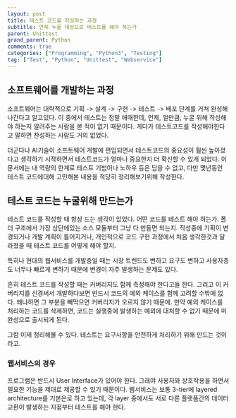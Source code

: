 ```yaml
---
layout: post
title: 테스트 코드를 작성하는 과정
subtitle: 언제 누굴 대상으로 테스트를 해야 하는가
parent: Unittest
grand_parent: Python
comments: true
categories: ["Programming", "Python3", "Testing"]
tag: ["Test", "Python", "Unittest", "Webservice"]
---
```


## 소프트웨어를 개발하는 과정

소프트웨어는 대략적으로 기획 -> 설계 -> 구현 -> 테스트 -> 배포 단계를 거쳐 완성해나간다고 알고있다. 이 중에서 테스트는 정말 애매한데, 언제, 얼만큼, 누굴 위해 작성해야 하는지 알려주는 사람을 본 적이 없기 때문이다. 게다가 테스트코드를 작성해야한다고 말하면 찬성하는 사람도 거의 없었다.

더군다나 AI기술이 소프트웨어 개발에 편입되면서 테스트코드의 중요성이 훨씬 높아졌다고 생각하기 시작하면서 테스트코드가 얼마나 중요한지 더 확신할 수 있게 되었다. 이 문서에는 내 역량의 한계로 테스트 기법이나 노하우 등은 담을 수 없고, 다만 몇년동안 테스트 코드에대해 고민해본 내용을 적당히 정리해보기위해 작성한다. 

## 테스트 코드는 누굴위해 만드는가

테스트 코드를 작성할 때 항상 드는 생각이 있었다. 어떤 코드를 테스트 해야 하는가. 폴더 구조에서 가장 상단에있는 소스 모듈부터 그냥 다 만들면 되는지. 작성중에 기획이 변경되거나 개발 계획이 틀어지거나, 개인적으로 코드 구현 과정에서 처음 생각한것과 달라졌을 때 테스트 코드를 어떻게 해야 할지.

특히나 현대의 웹서비스를 개발중일 때는 시장 트렌드도 변하고 요구도 변하고 사용자층도 너무나 빠르게 변하기 때문에 변경이 자주 발생하는 문제도 있다. 

흔히 테스트 코드를 작성할 때는 커버리지도 함께 측정해야 한다고들 한다. 그리고 이 커버리지를 신경써서 개발하다보면 반드시 코드의 예외 케이스를 함께 고려할 수밖에 없다. 왜냐하면 그 부분을 빼먹으면 커버리지가 오르지 않기 때문에. 만약 예외 케이스를 처리하는 코드를 삭제하면, 코드는 실행중에 발생하는 예외에 대처할 수 없기 때문에 미완성으로 출시되게 된다. 

그럼 이제 정리해볼 수 있다. 테스트는 요구사항을 안전하게 처리하기 위해 만드는 것이라고.

### 웹서비스의 경우

프로그램은 반드시 User Interface가 있어야 한다. 그래야 사용자와 상호작용을 하면서 필요한 기능을 제대로 제공할 수 있기 때문이다. 웹서비스는 보통 3-tier에 layered architecture를 기본은로 하고 있는데, 각 layer 중에서도 서로 다른 플랫폼간의 데이터 교환이 발생하는 지점부터 테스트를 해야 한다.

## 
